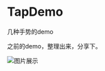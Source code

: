 # TapDemo
几种手势的demo

之前的demo，整理出来，分享下。

![图片展示](https://github.com/diankuanghuolong/TapDemo/blob/master/Tap/ShowImgs/tapDemo.gif)

